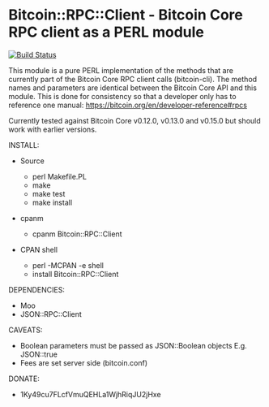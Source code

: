 # Bitcoin::RPC::Client - Bitcoin Core RPC client as a PERL module

[![Build Status](https://travis-ci.org/whindsx/Bitcoin-RPC-Client.svg?branch=master)](https://travis-ci.org/whindsx/Bitcoin-RPC-Client)

This module is a pure PERL implementation of the methods that are currently
part of the Bitcoin Core RPC client calls (bitcoin-cli). The method names and
parameters are identical between the Bitcoin Core API and this module. This is
done for consistency so that a developer only has to reference one manual:
https://bitcoin.org/en/developer-reference#rpcs

Currently tested against Bitcoin Core v0.12.0, v0.13.0 and v0.15.0 but should work
with earlier versions.

INSTALL:
   - Source
      - perl Makefile.PL
      - make
      - make test
      - make install

   - cpanm
      - cpanm Bitcoin::RPC::Client
   
   - CPAN shell
      - perl -MCPAN -e shell
      - install Bitcoin::RPC::Client

DEPENDENCIES:
   - Moo
   - JSON::RPC::Client

CAVEATS:
   - Boolean parameters must be passed as JSON::Boolean objects E.g. JSON::true
   - Fees are set server side (bitcoin.conf)

DONATE:
   - 1Ky49cu7FLcfVmuQEHLa1WjhRiqJU2jHxe 
